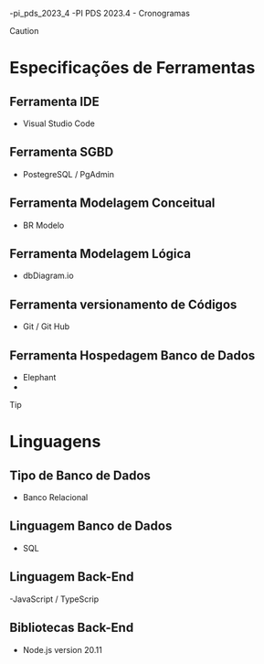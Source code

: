-pi_pds_2023_4
-PI PDS 2023.4 - Cronogramas

> [!CAUTION]
> # Especificações de Ferramentas


## Ferramenta IDE
- Visual Studio Code

## Ferramenta SGBD
- PostegreSQL / PgAdmin

## Ferramenta Modelagem Conceitual
- BR Modelo

## Ferramenta Modelagem Lógica
- dbDiagram.io

## Ferramenta versionamento de Códigos
- Git / Git Hub

## Ferramenta Hospedagem Banco de Dados
- Elephant
- 

> [!TIP]
> # Linguagens


## Tipo de Banco de Dados
- Banco Relacional

## Linguagem Banco de Dados
- SQL

## Linguagem Back-End
-JavaScript / TypeScrip 

## Bibliotecas Back-End
- Node.js  version 20.11
